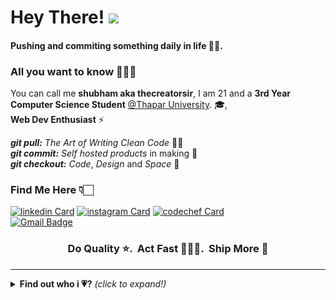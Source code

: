 # Hey There! <img src="https://github.com/thecreatorsir/thecreator/raw/master/gifs/hi.gif" width="40px"></h2>

#### Pushing and commiting something daily in life 🙏🏻.

### All you want to know 🙋🏻‍♂️

You can call me **shubham aka thecreatorsir**,
I am 21 and a **3rd Year Computer Science Student** [@Thapar University](https://www.thapar.edu/). 🎓,<br>**Web Dev Enthusiast** ⚡

_**git pull:**_ _The Art of Writing Clean Code_ 👌🏻<br>
_**git commit:**_ _Self hosted products_ in making 🤩<br>
_**git checkout:**_ _Code_, _Design_ and _Space_ 🚀

### Find Me Here 👇🏻

[![linkedin Card](https://img.icons8.com/color/28/000000/linkedin.png)](https://www.linkedin.com/in/shubham-sharma-34bbab18b/)
[![instagram Card](https://img.icons8.com/fluent/28/000000/instagram-new.png)](https://www.instagram.com/s_h_u_b_h_a_m05/)
[![codechef Card](https://github.com/thecreatorsir/thecreatorsir/raw/master/gifs/Codechef.svg)](https://www.codechef.com/users/shubham_0509) <br>
[![Gmail Badge](https://img.shields.io/badge/-s.psharma887@gmail.com-c14438?style=flat-square&logo=Gmail&logoColor=white&link=mailto:s.psharma887@gmail.com)](mailto:s.psharma887@gmail.com)

<h3 align="center"><strong> Do Quality ⭐. &nbsp;Act Fast 🏃🏻‍♂️. &nbsp;Ship More 🚩</strong> </h3>

---

<details close>
<summary><b>Find out who i 💗?</b> <i>(click to expand!)</i></summary>

### inCoding 👨🏻‍💻

<img src="https://img.icons8.com/color/28/000000/windows-10.png"/>
<img src="https://img.icons8.com/fluent/28/000000/console.png"/>
<img src="https://img.icons8.com/color/28/000000/git.png"/>
<img src="https://img.icons8.com/fluent/28/000000/chrome.png"/>
<img src="https://github.com/thecreatorsir/thecreatorsir/raw/master/gifs/code.png"/>
<img src="https://github.com/thecreatorsir/thecreatorsir/raw/master/gifs/postman..png"/>
<img src="https://github.com/thecreatorsir/thecreatorsir/raw/master/gifs/mongodb.png"/>
<img src="https://github.com/thecreatorsir/thecreatorsir/raw/master/gifs/firebase.png"/>
<img src="https://github.com/thecreatorsir/thecreatorsir/raw/master/gifs/react.png"/>
<img src="https://github.com/thecreatorsir/thecreatorsir/raw/master/gifs/nodejs.png"/> 
<img src="https://github.com/thecreatorsir/thecreatorsir/raw/master/gifs/javascript.png"/> 
<img src="https://github.com/thecreatorsir/thecreatorsir/raw/master/gifs/c++.png"/>
<img src="https://github.com/thecreatorsir/thecreatorsir/raw/master/gifs/c.png"/>

```
I keep going dates with them 💗, best part no one hates me for going on date with others 😁.
```

### Profile Overview 👀

![Github stats](https://github-readme-stats.vercel.app/api?username=thecreatorsir&show_icons=true)<br>

```
And at last some stats to impress my next 😍😉.
```

</details>
